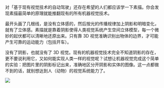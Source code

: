 对「基于现有视觉技术的自动驾驶」还存在希望的人们都应该学一下素描。你会发现素描最简单的原理就能推翻现有的所有机器视觉技术。

最开头画了几根线，是没有立体感的，然后按光的传播规律加上阴影和明暗变化，就有了立体感。素描就是靠着阴影使得人类视觉系统产生空间立体模型，每一个微妙的起伏都可以清晰地还原出来。只有靠 3D 视觉准确识别出物体的边界，才可能产生可靠的运动能力（包括开车）。

没有了阴影，也就没有了 3D 视觉。现有的机器视觉技术完全不知道阴影的存在，更不要说利用它，又如何能实现人类一样的视觉呢？试想让机器视觉完成这个简单的实验：把图片里的阴影标记出来，准确地区分开阴影和实体的图像。这一点都做不到的话，就别想达到人（动物）的视觉系统能力了。

![](https://yinwang1.files.wordpress.com/2020/12/img_2061.jpg?w=736&h=836)
